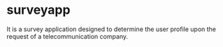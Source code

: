 # surveyapp
It is a survey application designed to determine the user profile upon the request of a telecommunication company.
